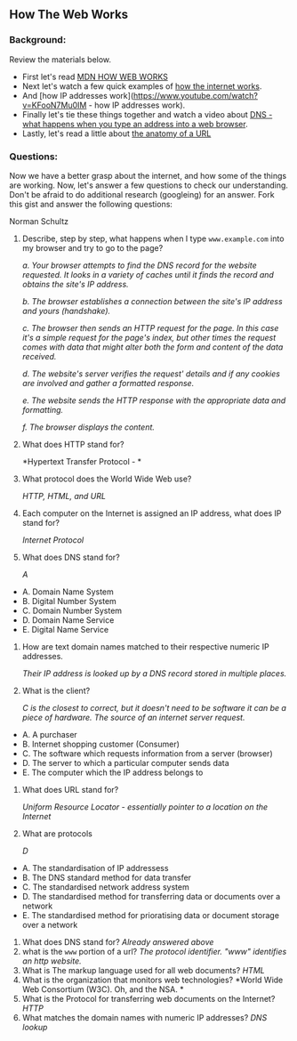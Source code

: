 ## How The Web Works

### Background:

Review the materials below.

* First let's read [MDN HOW WEB WORKS](https://developer.mozilla.org/en-US/Learn/Common_questions/How_does_the_Internet_work)
* Next let's watch a few quick examples of [how the internet works](https://www.youtube.com/watch?v=7_LPdttKXPc).
* And [how IP addresses work](https://www.youtube.com/watch?v=KFooN7Mu0IM   - how IP addresses work).
* Finally let's tie these things together and watch a video about [DNS - what happens when you type an address into a web browser](https://www.youtube.com/watch?v=72snZctFFtA).
* Lastly, let's read a little about [the anatomy of a URL](https://doepud.co.uk/blog/anatomy-of-a-url)

### Questions:

Now we have a better grasp about the internet, and how some of the things are working. Now, let's answer a few questions to check our understanding. Don't be afraid to do additional research (googleing) for an answer. Fork this gist and answer the following questions:

Norman Schultz

1. Describe, step by step, what happens when I type `www.example.com` into my browser and try to go to the page?

   *a. Your browser attempts to find the DNS record for the website requested. It looks in a variety of caches until it finds the record and obtains the site's IP address.*

   *b. The browser establishes a connection between the site's IP address and yours (handshake).*

   *c. The browser then sends an HTTP request for the page. In this case it's a simple request for the page's index, but other times the request comes with data that might alter both the form and content of the data received.*

   *d. The website's server verifies the request' details and if any cookies are involved and gather a formatted response.*

   *e. The website sends the HTTP response with the appropriate data and formatting.*

   *f. The browser displays the content.*

2. What does HTTP stand for?

   *Hypertext Transfer Protocol - *

3. What protocol does the World Wide Web use?

   *HTTP, HTML, and URL*

4. Each computer on the Internet is assigned an IP address, what does IP stand for?

   *Internet Protocol*

5. What does DNS stand for?

   *A*

- A. Domain Name System
- B. Digital Number System
- C. Domain Number System
- D. Domain Name Service
- E. Digital Name Service

1. How are text domain names matched to their respective numeric IP addresses.

   *Their IP address is looked up by a DNS record stored in multiple places.*

2. What is the client?

   *C is the closest to correct, but it doesn't need to be software it can be a piece of hardware. The source of an internet server request.*

- A. A purchaser
- B. Internet shopping customer (Consumer)
- C. The software which requests information from a server (browser)
- D. The server to which a particular computer sends data
- E. The computer which the IP address belongs to

1. What does URL stand for?

   *Uniform Resource Locator - essentially pointer to a location on the Internet*

2. What are protocols

   *D*

- A. The standardisation of IP addressess
- B. The DNS standard method for data transfer
- C.	The standardised network address system
- D.	The standardised method for transferring data or documents over a network
- E.	The standardised method for prioratising data or document storage over a network

1. What does DNS stand for? *Already answered above*
2. what is the `www` portion of a url? *The protocol identifier. "www" identifies an http website.*
3. What is The markup language used for all web documents? *HTML*
4. What is the organization that monitors web technologies? *World Wide Web Consortium (W3C). Oh, and the NSA. *
5. What is the Protocol for transferring web documents on the Internet? *HTTP*
6. What matches the domain names with numeric IP addresses? *DNS lookup*
